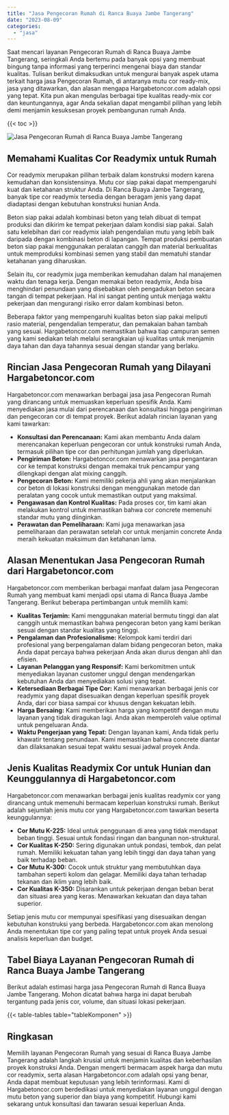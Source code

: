 ```yaml
---
title: "Jasa Pengecoran Rumah di Ranca Buaya Jambe Tangerang"
date: "2023-08-09"
categories: 
  - "jasa"
---
```



Saat mencari layanan Pengecoran Rumah di Ranca Buaya Jambe Tangerang, seringkali Anda bertemu pada banyak opsi yang membuat bingung tanpa informasi yang terperinci mengenai biaya dan standar kualitas. Tulisan berikut dimaksudkan untuk mengurai banyak aspek utama terkait harga jasa Pengecoran Rumah, di antaranya mutu cor ready-mix, jasa yang ditawarkan, dan alasan mengapa Hargabetoncor.com adalah opsi yang tepat. Kita pun akan mengulas berbagai tipe kualitas ready-mix cor dan keuntungannya, agar Anda sekalian dapat mengambil pilihan yang lebih demi menjamin kesuksesan proyek pembangunan rumah Anda.

{{< toc >}}

![Jasa Pengecoran Rumah di Ranca Buaya Jambe Tangerang](https://hargareadymixid.github.io/hbc/readymix-hbc%20(32).png)

## Memahami Kualitas Cor Readymix untuk Rumah

Cor readymix merupakan pilihan terbaik dalam konstruksi modern karena kemudahan dan konsistensinya. Mutu cor siap pakai dapat mempengaruhi kuat dan ketahanan struktur Anda. Di Ranca Buaya Jambe Tangerang, banyak tipe cor readymix tersedia dengan beragam jenis yang dapat diadaptasi dengan kebutuhan konstruksi hunian Anda.

Beton siap pakai adalah kombinasi beton yang telah dibuat di tempat produksi dan dikirim ke tempat pekerjaan dalam kondisi siap pakai. Salah satu kelebihan dari cor readymix ialah pengendalian mutu yang lebih baik daripada dengan kombinasi beton di lapangan. Tempat produksi pembuatan beton siap pakai menggunakan peralatan canggih dan material berkualitas untuk memproduksi kombinasi semen yang stabil dan mematuhi standar ketahanan yang diharuskan.

Selain itu, cor readymix juga memberikan kemudahan dalam hal manajemen waktu dan tenaga kerja. Dengan memakai beton readymix, Anda bisa menghindari penundaan yang disebabkan oleh pengadukan beton secara tangan di tempat pekerjaan. Hal ini sangat penting untuk menjaga waktu pekerjaan dan mengurangi risiko error dalam kombinasi beton.

Beberapa faktor yang mempengaruhi kualitas beton siap pakai meliputi rasio material, pengendalian temperatur, dan pemakaian bahan tambah yang sesuai. Hargabetoncor.com memastikan bahwa tiap campuran semen yang kami sediakan telah melalui serangkaian uji kualitas untuk menjamin daya tahan dan daya tahannya sesuai dengan standar yang berlaku.

## Rincian Jasa Pengecoran Rumah yang Dilayani Hargabetoncor.com

Hargabetoncor.com menawarkan berbagai jasa jasa Pengecoran Rumah yang dirancang untuk memuaskan keperluan spesifik Anda. Kami menyediakan jasa mulai dari perencanaan dan konsultasi hingga pengiriman dan pengecoran cor di tempat proyek. Berikut adalah rincian layanan yang kami tawarkan:

- **Konsultasi dan Perencanaan:** Kami akan membantu Anda dalam merencanakan keperluan pengecoran cor untuk konstruksi rumah Anda, termasuk pilihan tipe cor dan perhitungan jumlah yang diperlukan.
- **Pengiriman Beton:** Hargabetoncor.com menawarkan jasa pengantaran cor ke tempat konstruksi dengan memakai truk pencampur yang dilengkapi dengan alat mixing canggih.
- **Pengecoran Beton:** Kami memiliki pekerja ahli yang akan menjalankan cor beton di lokasi konstruksi dengan menggunakan metode dan peralatan yang cocok untuk memastikan output yang maksimal.
- **Pengawasan dan Kontrol Kualitas:** Pada proses cor, tim kami akan melakukan kontrol untuk memastikan bahwa cor concrete memenuhi standar mutu yang diinginkan.
- **Perawatan dan Pemeliharaan:** Kami juga menawarkan jasa pemeliharaan dan perawatan setelah cor untuk menjamin concrete Anda meraih kekuatan maksimum dan ketahanan lama.

## Alasan Menentukan Jasa Pengecoran Rumah dari Hargabetoncor.com

Hargabetoncor.com memberikan berbagai manfaat dalam jasa Pengecoran Rumah yang membuat kami menjadi opsi utama di Ranca Buaya Jambe Tangerang. Berikut beberapa pertimbangan untuk memilih kami:

- **Kualitas Terjamin:** Kami menggunakan material bermutu tinggi dan alat canggih untuk memastikan bahwa pengecoran beton yang kami berikan sesuai dengan standar kualitas yang tinggi.
- **Pengalaman dan Profesionalisme:** Kelompok kami terdiri dari profesional yang berpengalaman dalam bidang pengecoran beton, maka Anda dapat percaya bahwa pekerjaan Anda akan diurus dengan ahli dan efisien.
- **Layanan Pelanggan yang Responsif:** Kami berkomitmen untuk menyediakan layanan customer unggul dengan mendengarkan kebutuhan Anda dan menyediakan solusi yang tepat.
- **Ketersediaan Berbagai Tipe Cor:** Kami menawarkan berbagai jenis cor readymix yang dapat disesuaikan dengan keperluan spesifik proyek Anda, dari cor biasa sampai cor khusus dengan kekuatan lebih.
- **Harga Bersaing:** Kami memberikan harga yang kompetitif dengan mutu layanan yang tidak diragukan lagi. Anda akan memperoleh value optimal untuk pengeluaran Anda.
- **Waktu Pengerjaan yang Tepat:** Dengan layanan kami, Anda tidak perlu khawatir tentang penundaan. Kami memastikan bahwa concrete diantar dan dilaksanakan sesuai tepat waktu sesuai jadwal proyek Anda.

## Jenis Kualitas Readymix Cor untuk Hunian dan Keunggulannya di Hargabetoncor.com

Hargabetoncor.com menawarkan berbagai jenis kualitas readymix cor yang dirancang untuk memenuhi bermacam keperluan konstruksi rumah. Berikut adalah sejumlah jenis mutu cor yang Hargabetoncor.com tawarkan beserta keunggulannya:

- **Cor Mutu K-225:** Ideal untuk penggunaan di area yang tidak mendapat beban tinggi. Sesuai untuk fondasi ringan dan bangunan non-struktural.
- **Cor Kualitas K-250:** Sering digunakan untuk pondasi, tembok, dan pelat rumah. Memiliki kekuatan tahan yang lebih tinggi dan daya tahan yang baik terhadap beban.
- **Cor Mutu K-300:** Cocok untuk struktur yang membutuhkan daya tambahan seperti kolom dan gelagar. Memiliki daya tahan terhadap tekanan dan iklim yang lebih baik.
- **Cor Kualitas K-350:** Disarankan untuk pekerjaan dengan beban berat dan situasi area yang keras. Menawarkan kekuatan dan daya tahan superior.

Setiap jenis mutu cor mempunyai spesifikasi yang disesuaikan dengan kebutuhan konstruksi yang berbeda. Hargabetoncor.com akan menolong Anda menentukan tipe cor yang paling tepat untuk proyek Anda sesuai analisis keperluan dan budget.

## Tabel Biaya Layanan Pengecoran Rumah di Ranca Buaya Jambe Tangerang

Berikut adalah estimasi harga jasa Pengecoran Rumah di Ranca Buaya Jambe Tangerang. Mohon dicatat bahwa harga ini dapat berubah tergantung pada jenis cor, volume, dan situasi lokasi pekerjaan.

{{< table-tables table="tableKomponen" >}}

## Ringkasan

Memilih layanan Pengecoran Rumah yang sesuai di Ranca Buaya Jambe Tangerang adalah langkah krusial untuk menjamin kualitas dan keberhasilan proyek konstruksi Anda. Dengan mengerti bermacam aspek harga dan mutu cor readymix, serta alasan Hargabetoncor.com adalah opsi yang benar, Anda dapat membuat keputusan yang lebih terinformasi. Kami di Hargabetoncor.com berdedikasi untuk menyediakan layanan unggul dengan mutu beton yang superior dan biaya yang kompetitif. Hubungi kami sekarang untuk konsultasi dan tawaran sesuai keperluan Anda.
